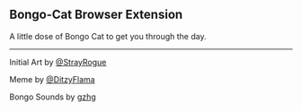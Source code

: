 ## Bongo-Cat Browser Extension

A little dose of Bongo Cat to get you through the day.

----

Initial Art by [@StrayRogue](https://x.com/StrayRogue)

Meme by [@DitzyFlama](https://twitter.com/DitzyFlama)

Bongo Sounds by [gzhg](https://pixabay.com/de/sound-effects/bongo-1-56037/)